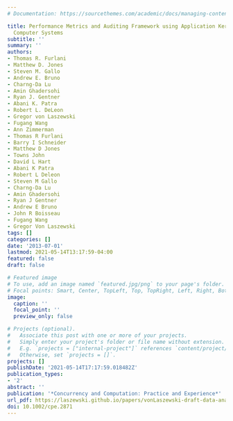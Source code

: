 ```yaml
---
# Documentation: https://sourcethemes.com/academic/docs/managing-content/

title: Performance Metrics and Auditing Framework using Application Kernels for High-performance
  Computer Systems
subtitle: ''
summary: ''
authors:
- Thomas R. Furlani
- Matthew D. Jones
- Steven M. Gallo
- Andrew E. Bruno
- Charng-Da Lu
- Amin Ghadersohi
- Ryan J. Gentner
- Abani K. Patra
- Robert L. DeLeon
- Gregor von Laszewski
- Fugang Wang
- Ann Zimmerman
- Thomas R Furlani
- Barry I Schneider
- Matthew D Jones
- Towns John
- David L Hart
- Abani K Patra
- Robert L Deleon
- Steven M Gallo
- Charng-Da Lu
- Amin Ghadersohi
- Ryan J Gentner
- Andrew E Bruno
- John R Boisseau
- Fugang Wang
- Gregor Von Laszewski
tags: []
categories: []
date: '2013-07-01'
lastmod: 2021-05-14T13:17:59-04:00
featured: false
draft: false

# Featured image
# To use, add an image named `featured.jpg/png` to your page's folder.
# Focal points: Smart, Center, TopLeft, Top, TopRight, Left, Right, BottomLeft, Bottom, BottomRight.
image:
  caption: ''
  focal_point: ''
  preview_only: false

# Projects (optional).
#   Associate this post with one or more of your projects.
#   Simply enter your project's folder or file name without extension.
#   E.g. `projects = ["internal-project"]` references `content/project/deep-learning/index.md`.
#   Otherwise, set `projects = []`.
projects: []
publishDate: '2021-05-14T17:17:59.018482Z'
publication_types:
- '2'
abstract: ''
publication: '*Concurrency and Computation: Practice and Experience*'
url_pdf: https://laszewski.github.io/papers/vonLaszewski-draft-data-analytics-planing.pdf
doi: 10.1002/cpe.2871
---
```

